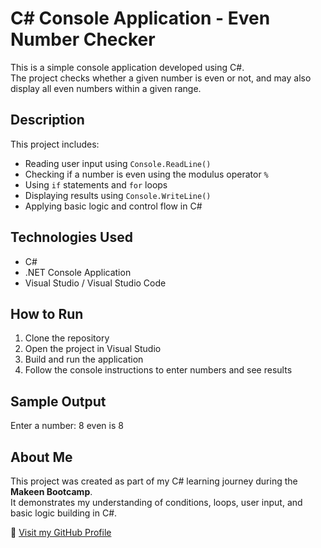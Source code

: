 #  C# Console Application - Even Number Checker

This is a simple console application developed using C#.  
The project checks whether a given number is even or not, and may also display all even numbers within a given range.

##  Description

This project includes:
- Reading user input using `Console.ReadLine()`
- Checking if a number is even using the modulus operator `%`
- Using `if` statements and `for` loops
- Displaying results using `Console.WriteLine()`
- Applying basic logic and control flow in C#

## Technologies Used
- C#
- .NET Console Application
- Visual Studio / Visual Studio Code

## How to Run

1. Clone the repository
2. Open the project in Visual Studio
3. Build and run the application
4. Follow the console instructions to enter numbers and see results

##  Sample Output
Enter a number: 8
even is 8


## About Me

This project was created as part of my C# learning journey during the **Makeen Bootcamp**.  
It demonstrates my understanding of conditions, loops, user input, and basic logic building in C#.

🔗 [Visit my GitHub Profile](https://github.com/maram-suliman-dev)

